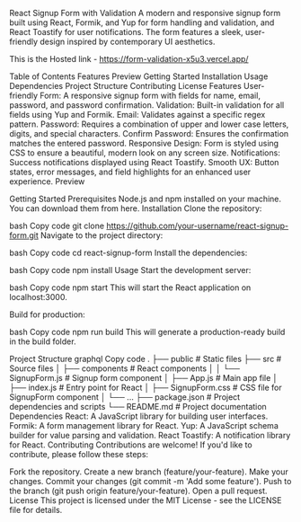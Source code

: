 React Signup Form with Validation
A modern and responsive signup form built using React, Formik, and Yup for form handling and validation, and React Toastify for user notifications. The form features a sleek, user-friendly design inspired by contemporary UI aesthetics.

This is the Hosted link - https://form-validation-x5u3.vercel.app/

Table of Contents
Features
Preview
Getting Started
Installation
Usage
Dependencies
Project Structure
Contributing
License
Features
User-friendly Form: A responsive signup form with fields for name, email, password, and password confirmation.
Validation: Built-in validation for all fields using Yup and Formik.
Email: Validates against a specific regex pattern.
Password: Requires a combination of upper and lower case letters, digits, and special characters.
Confirm Password: Ensures the confirmation matches the entered password.
Responsive Design: Form is styled using CSS to ensure a beautiful, modern look on any screen size.
Notifications: Success notifications displayed using React Toastify.
Smooth UX: Button states, error messages, and field highlights for an enhanced user experience.
Preview

Getting Started
Prerequisites
Node.js and npm installed on your machine. You can download them from here.
Installation
Clone the repository:

bash
Copy code
git clone https://github.com/your-username/react-signup-form.git
Navigate to the project directory:

bash
Copy code
cd react-signup-form
Install the dependencies:

bash
Copy code
npm install
Usage
Start the development server:

bash
Copy code
npm start
This will start the React application on localhost:3000.

Build for production:

bash
Copy code
npm run build
This will generate a production-ready build in the build folder.

Project Structure
graphql
Copy code
.
├── public                  # Static files
├── src                     # Source files
│   ├── components          # React components
│   │   └── SignupForm.js   # Signup form component
│   ├── App.js              # Main app file
│   ├── index.js            # Entry point for React
│   ├── SignupForm.css      # CSS file for SignupForm component
│   └── ...
├── package.json            # Project dependencies and scripts
└── README.md               # Project documentation
Dependencies
React: A JavaScript library for building user interfaces.
Formik: A form management library for React.
Yup: A JavaScript schema builder for value parsing and validation.
React Toastify: A notification library for React.
Contributing
Contributions are welcome! If you'd like to contribute, please follow these steps:

Fork the repository.
Create a new branch (feature/your-feature).
Make your changes.
Commit your changes (git commit -m 'Add some feature').
Push to the branch (git push origin feature/your-feature).
Open a pull request.
License
This project is licensed under the MIT License - see the LICENSE file for details.
